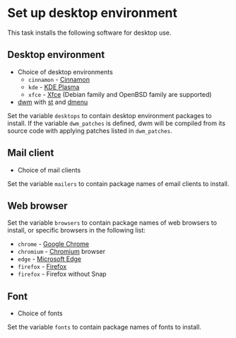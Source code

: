 # Set up desktop environment

This task installs the following software for desktop use.

## Desktop environment

* Choice of desktop environments
  * `cinnamon` - [Cinnamon][]
  * `kde` - [KDE Plasma][]
  * `xfce` - [Xfce][] (Debian family and OpenBSD family are supported)
* [dwm][] with [st][] and [dmenu][]

Set the variable `desktops` to contain desktop environment packages to
install.  If the variable `dwm_patches` is defined, dwm will be
compiled from its source code with applying patches listed in
`dwm_patches`.

## Mail client

* Choice of mail clients

Set the variable `mailers` to contain package names of email clients to
install.

## Web browser

Set the variable `browsers` to contain package names of web browsers to
install, or specific browsers in the following list:

* `chrome` - [Google Chrome][]
* `chromium` - [Chromium][] browser
* `edge` - [Microsoft Edge][]
* `firefox` - [Firefox][]
* `firefox` - Firefox without Snap

## Font

* Choice of fonts

Set the variable `fonts` to contain package names of fonts to install.

[Chromium]: https://www.chromium.org/Home/
[Cinnamon]: https://projects.linuxmint.com/cinnamon/
[dmenu]: https://tools.suckless.org/dmenu/
[dwm]: https://dwm.suckless.org/
[Firefox]: https://www.mozilla.org/firefox/
[Google Chrome]: https://www.google.com/chrome/
[KDE Plasma]: https://kde.org/plasma-desktop/
[Microsoft Edge]: https://www.microsoft.com/edge/
[st]: https://st.suckless.org/
[xfce]: https://www.xfce.org/
